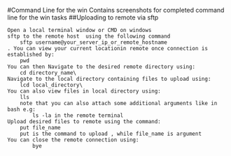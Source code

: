 #Command Line for the win
Contains screenshots for completed command line for the win tasks
##Uploading to remote via sftp

	Open a local terminal window or CMD on windows
	sftp to the remote host  using the following command
		sftp username@your_server_ip_or_remote_hostname
	. You can view your current locationin remote once connection is established by:
		pwd
	You can then Navigate to the desired remote directory using:
		cd directory_name\
	Navigate to the local directory containing files to upload using:
		lcd local_directory\
	You can also view files in local directory using:
		lls 
		note that you can also attach some additional arguments like in bash e.g:
			ls -la in the remote terminal
	Upload desired files to remote using the command:
		put file_name
		put is the command to upload , while file_name is argument
	You can close the remote connection using:
			bye
